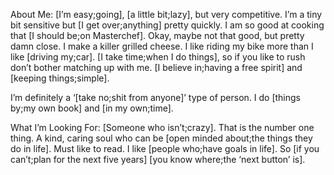 About Me: [I’m easy;going], [a little bit;lazy], but very competitive. I’m a tiny bit sensitive but [I get over;anything] pretty quickly. I am so good at cooking that [I should be;on Masterchef]. Okay, maybe not that good, but pretty damn close. I make a killer grilled cheese. I like riding my bike more than I like [driving my;car]. [I take time;when I do things], so if you like to rush don’t bother matching up with me. [I believe in;having a free spirit] and [keeping things;simple].

I’m definitely a ‘[take no;shit from anyone]’ type of person. I do [things by;my own book] and [in my own;time].

What I’m Looking For: [Someone who isn’t;crazy]. That is the number one thing. A kind, caring soul who can be [open minded about;the things they do in life]. Must like to read. I like [people who;have goals in life]. So [if you can’t;plan for the next five years] [you know where;the ‘next button’ is].